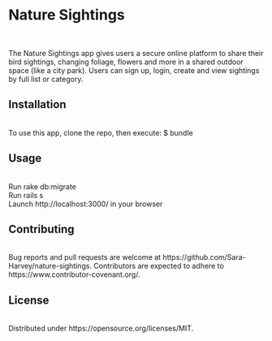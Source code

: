 <h1>Nature Sightings</h1><br>

The Nature Sightings app gives users a secure online platform to share their bird sightings, changing foliage, flowers and more in a shared outdoor space (like a city park). Users can sign up, login, create and view sightings by full list or category.<br>

<h2>Installation</h2><br>
To use this app, clone the repo, then execute: $ bundle<br>

<h2>Usage</h2><br>
Run rake db:migrate<br>
Run rails s<br>
Launch http://localhost:3000/ in your browser<br>

<h2>Contributing</h2><br>
Bug reports and pull requests are welcome at https://github.com/Sara-Harvey/nature-sightings. Contributors are expected to adhere to https://www.contributor-covenant.org/.<br>

<h2>License</h2><br>
Distributed under https://opensource.org/licenses/MIT.
